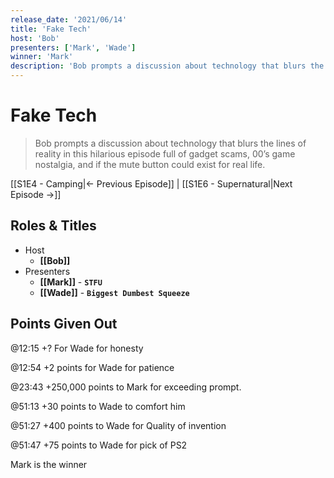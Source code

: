 ```yaml
---
release_date: '2021/06/14'
title: 'Fake Tech'
host: 'Bob'
presenters: ['Mark', 'Wade']
winner: 'Mark'
description: 'Bob prompts a discussion about technology that blurs the lines of reality in this hilarious episode full of gadget scams, 00’s game nostalgia, and if the mute button could exist for real life.'
---
```


# Fake Tech

> Bob prompts a discussion about technology that blurs the lines of reality in this hilarious episode full of gadget scams, 00’s game nostalgia, and if the mute button could exist for real life.

[[S1E4 - Camping|← Previous Episode]] | [[S1E6 - Supernatural|Next Episode →]]

## Roles & Titles

- Host
  - **[[Bob]]**
- Presenters
  - **[[Mark]]** - **`STFU`**
  - **[[Wade]]** - **`Biggest Dumbest Squeeze`**

## Points Given Out

@12:15 +? For Wade for honesty

@12:54 +2 points for Wade for patience

@23:43 +250,000 points to Mark for exceeding prompt.

@51:13 +30 points to Wade to comfort him

@51:27 +400 points to Wade for Quality of invention

@51:47 +75 points to Wade for pick of PS2

Mark is the winner
